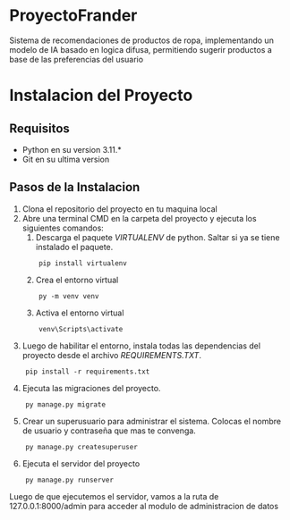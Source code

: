 # ProyectoFrander
Sistema de recomendaciones de productos de ropa, implementando un modelo de IA basado en logica difusa, permitiendo sugerir productos a base de las preferencias del usuario

# Instalacion del Proyecto

## Requisitos
* Python en su version 3.11.*
* Git en su ultima version

## Pasos de la Instalacion
1. Clona el repositorio del proyecto en tu maquina local
2. Abre una terminal CMD en la carpeta del proyecto y ejecuta los siguientes comandos:
    1. Descarga el paquete *VIRTUALENV* de python. Saltar si ya se tiene instalado el paquete.
    ```
        pip install virtualenv
    ```
    2. Crea el entorno virtual
    ```
        py -m venv venv
    ```
    3. Activa el entorno virtual
    ```
        venv\Scripts\activate
    ```
3. Luego de habilitar el entorno, instala todas las dependencias del proyecto desde el archivo *REQUIREMENTS.TXT*.
```
    pip install -r requirements.txt
```
4. Ejecuta las migraciones del proyecto.
```
    py manage.py migrate
```
5. Crear un superusuario para administrar el sistema. Colocas el nombre de usuario y contraseña que mas te convenga.
```
    py manage.py createsuperuser
```
6. Ejecuta el servidor del proyecto
```
    py manage.py runserver
```

Luego de que ejecutemos el servidor, vamos a la ruta de 127.0.0.1:8000/admin para acceder al modulo de administracion de datos 


